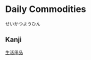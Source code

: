 # Daily Commodities
せいかつようひん

## Kanji
[生](../Kanji/kanji-dict/生.md)[活](../Kanji/kanji-dict/活.md)[用](../Kanji/kanji-dict/用.md)[品](../Kanji/kanji-dict/品.md)